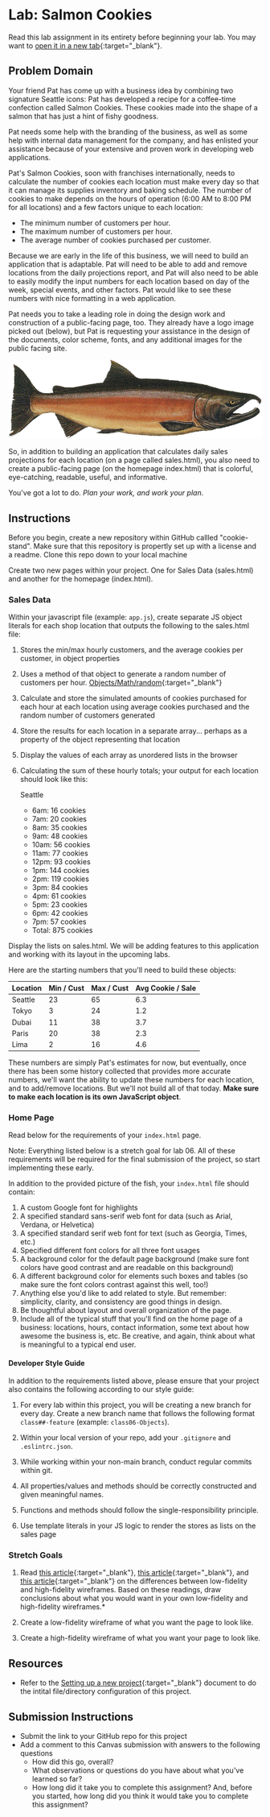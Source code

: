 # Lab: Salmon Cookies

Read this lab assignment in its entirety before beginning your lab. You may want to [open it in a new tab](https://codefellows.github.io/code-201-guide/curriculum/class-06/lab/){:target="_blank"}.

## Problem Domain

Your friend Pat has come up with a business idea by combining two signature Seattle icons: Pat has developed a recipe for a coffee-time confection called Salmon Cookies. These cookies made into the shape of a salmon that has just a hint of fishy goodness.

Pat needs some help with the branding of the business, as well as some help with internal data management for the company, and has enlisted your assistance because of your extensive and proven work in developing web applications.

Pat's Salmon Cookies, soon with franchises internationally, needs to calculate the number of cookies each location must make every day so that it can manage its supplies inventory and baking schedule. The number of cookies to make depends on the hours of operation (6:00 AM to 8:00 PM for all locations) and a few factors unique to each location:

- The minimum number of customers per hour.
- The maximum number of customers per hour.
- The average number of cookies purchased per customer.

Because we are early in the life of this business, we will need to build an application that is adaptable. Pat will need to be able to add and remove locations from the daily projections report, and Pat will also need to be able to easily modify the input numbers for each location based on day of the week, special events, and other factors. Pat would like to see these numbers with nice formatting in a web application.

Pat needs you to take a leading role in doing the design work and construction of a public-facing page, too. They already have a logo image picked out (below), but Pat is requesting your assistance in the design of the documents, color scheme, fonts, and any additional images for the public facing site.

![A salmon](./assets/salmon.png)

So, in addition to building an application that calculates daily sales projections for each location (on a page called sales.html), you also need to create a public-facing page (on the homepage index.html) that is colorful, eye-catching, readable, useful, and informative.

You've got a lot to do.
*Plan your work, and work your plan*.

## Instructions

Before you begin, create a new repository within GitHub callled "cookie-stand". Make sure that this repository is propertly set up with a license and a readme. Clone this repo down to your local machine

Create two new pages within your project. One for Sales Data (sales.html) and another for the homepage (index.html).

### Sales Data

Within your javascript file (example: `app.js`), create separate JS object literals for each shop location that outputs the following to the sales.html file:

1. Stores the min/max hourly customers, and the average cookies per customer, in object properties
1. Uses a method of that object to generate a random number of customers per hour. [Objects/Math/random](https://developer.mozilla.org/en-US/docs/Web/JavaScript/Reference/Global_Objects/Math/random){:target="_blank"}
1. Calculate and store the simulated amounts of cookies purchased for each hour at each location using average cookies purchased and the random number of customers generated
1. Store the results for each location in a separate array... perhaps as a property of the object representing that location
1. Display the values of each array as unordered lists in the browser
1. Calculating the sum of these hourly totals; your output for each location should look like this:

    Seattle
    - 6am: 16 cookies
    - 7am: 20 cookies
    - 8am: 35 cookies
    - 9am: 48 cookies
    - 10am: 56 cookies
    - 11am: 77 cookies
    - 12pm: 93 cookies
    - 1pm: 144 cookies
    - 2pm: 119 cookies
    - 3pm: 84 cookies
    - 4pm: 61 cookies
    - 5pm: 23 cookies
    - 6pm: 42 cookies
    - 7pm: 57 cookies
    - Total: 875 cookies

Display the lists on sales.html. We will be adding features to this application and working with its layout in the upcoming labs.

Here are the starting numbers that you'll need to build these objects:

Location        | Min / Cust | Max / Cust | Avg Cookie / Sale
----------------|------------|------------|-------------------
Seattle      |      23    |     65     |        6.3
Tokyo  |      3     |     24     |        1.2
Dubai     |      11    |     38     |        3.7
Paris |      20    |     38     |        2.3
Lima            |      2     |     16     |        4.6

These numbers are simply Pat's estimates for now, but eventually, once there has been some history collected that provides more accurate numbers, we'll want the ability to update these numbers for each location, and to add/remove locations. But we'll not build all of that today. **Make sure to make each location is its own JavaScript object**.

### Home Page

Read below for the requirements of your `index.html` page.

Note: Everything listed below is a stretch goal for lab 06. All of these requirements will be required for the final submission of the project, so start implementing these early.

In addition to the provided picture of the fish, your `index.html` file should contain:

1. A custom Google font for highlights
1. A specified standard sans-serif web font for data (such as Arial, Verdana, or Helvetica)
1. A specified standard serif web font for text (such as Georgia, Times, etc.)
1. Specified different font colors for all three font usages
1. A background color for the default page background (make sure font colors have good contrast and are readable on this background)
1. A different background color for elements such boxes and tables (so make sure the font colors contrast against this well, too!)
1. Anything else you'd like to add related to style. But remember: simplicity, clarity,  and consistency are good things in design.
1. Be thoughtful about layout and overall organization of the page.
1. Include all of the typical stuff that you'll find on the home page of a business: locations, hours, contact information, some text about how awesome the business is, etc. Be creative, and again, think about what is meaningful to a typical end user.

#### Developer Style Guide

In addition to the requirements listed above, please ensure that your project also contains the following according to our style guide:

1. For every lab within this project, you will be creating a new branch for every day. Create a new branch name that follows the following format `class##-feature` (example: `class06-Objects`).

1. Within your local version of your repo, add your `.gitignore` and `.eslintrc.json`.

1. While working within your non-main branch, conduct regular commits within git.

1. All properties/values and methods should be correctly constructed and given meaningful names.

1. Functions and methods should follow the single-responsibility principle.

1. Use template literals in your JS logic to render the stores as lists on the sales page

### Stretch Goals

1. Read [this article](https://steadfastcreative.com/low-fidelity-vs-high-fidelity-wireframes/){:target="_blank"}, [this article](https://mentormate.com/blog/low-fidelity-wireframes-vs-high-fidelity-wireframes/){:target="_blank"}, and [this article](https://www.justinmind.com/blog/low-fidelity-vs-high-fidelity-wireframing-is-paper-dead/){:target="_blank"} on the differences between low-fidelity and high-fidelity wireframes. Based on these readings, draw conclusions about what you would want in your own low-fidelity and high-fidelity wireframes.*

1. Create a low-fidelity wireframe of what you want the page to look like.

1. Create a high-fidelity wireframe of what you want your page to look like.

## Resources

- Refer to the [Setting up a new project](../../class-02/project_setup){:target="_blank"} document to do the intital file/directory configuration of this project.

## Submission Instructions

- Submit the link to your GitHub repo for this project
- Add a comment to this Canvas submission with answers to the following questions
  - How did this go, overall?
  - What observations or questions do you have about what you've learned so far?
  - How long did it take you to complete this assignment? And, before you started, how long did you think it would take you to complete this assignment?

